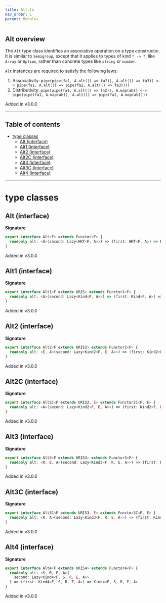 ```yaml
---
title: Alt.ts
nav_order: 1
parent: Modules
---
```


## Alt overview

The `Alt` type class identifies an associative operation on a type constructor. It is similar to `Semigroup`, except
that it applies to types of kind `* -> *`, like `Array` or `Option`, rather than concrete types like `string` or
`number`.

`Alt` instances are required to satisfy the following laws:

1. Associativity: `pipe(pipe(fa1, A.alt(() => fa2)), A.alt(() => fa3)) <-> pipe(fa1, A.alt(() => pipe(fa2, A.alt(() => fa3))))`
2. Distributivity: `pipe(pipe(fa1, A.alt(() => fa2)), A.map(ab)) <-> pipe(pipe(fa1, A.map(ab)), A.alt(() => pipe(fa2, A.map(ab))))`

Added in v3.0.0

---

<h2 class="text-delta">Table of contents</h2>

- [type classes](#type-classes)
  - [Alt (interface)](#alt-interface)
  - [Alt1 (interface)](#alt1-interface)
  - [Alt2 (interface)](#alt2-interface)
  - [Alt2C (interface)](#alt2c-interface)
  - [Alt3 (interface)](#alt3-interface)
  - [Alt3C (interface)](#alt3c-interface)
  - [Alt4 (interface)](#alt4-interface)

---

# type classes

## Alt (interface)

**Signature**

```ts
export interface Alt<F> extends Functor<F> {
  readonly alt: <A>(second: Lazy<HKT<F, A>>) => (first: HKT<F, A>) => HKT<F, A>
}
```

Added in v3.0.0

## Alt1 (interface)

**Signature**

```ts
export interface Alt1<F extends URIS> extends Functor1<F> {
  readonly alt: <A>(second: Lazy<Kind<F, A>>) => (first: Kind<F, A>) => Kind<F, A>
}
```

Added in v3.0.0

## Alt2 (interface)

**Signature**

```ts
export interface Alt2<F extends URIS2> extends Functor2<F> {
  readonly alt: <E, A>(second: Lazy<Kind2<F, E, A>>) => (first: Kind2<F, E, A>) => Kind2<F, E, A>
}
```

Added in v3.0.0

## Alt2C (interface)

**Signature**

```ts
export interface Alt2C<F extends URIS2, E> extends Functor2C<F, E> {
  readonly alt: <A>(second: Lazy<Kind2<F, E, A>>) => (first: Kind2<F, E, A>) => Kind2<F, E, A>
}
```

Added in v3.0.0

## Alt3 (interface)

**Signature**

```ts
export interface Alt3<F extends URIS3> extends Functor3<F> {
  readonly alt: <R, E, A>(second: Lazy<Kind3<F, R, E, A>>) => (first: Kind3<F, R, E, A>) => Kind3<F, R, E, A>
}
```

Added in v3.0.0

## Alt3C (interface)

**Signature**

```ts
export interface Alt3C<F extends URIS3, E> extends Functor3C<F, E> {
  readonly alt: <R, A>(second: Lazy<Kind3<F, R, E, A>>) => (first: Kind3<F, R, E, A>) => Kind3<F, R, E, A>
}
```

Added in v3.0.0

## Alt4 (interface)

**Signature**

```ts
export interface Alt4<F extends URIS4> extends Functor4<F> {
  readonly alt: <S, R, E, A>(
    second: Lazy<Kind4<F, S, R, E, A>>
  ) => (first: Kind4<F, S, R, E, A>) => Kind4<F, S, R, E, A>
}
```

Added in v3.0.0

